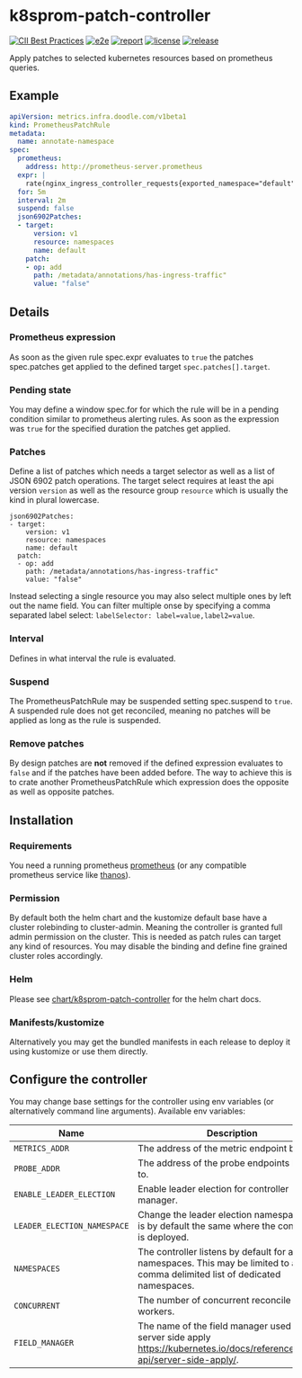 # k8sprom-patch-controller

[![CII Best Practices](https://bestpractices.coreinfrastructure.org/projects/5862/badge)](https://bestpractices.coreinfrastructure.org/projects/5862)
[![e2e](https://github.com/DoodleScheduling/k8sprom-patch-controller/workflows/e2e/badge.svg)](https://github.com/DoodleScheduling/k8sprom-patch-controller/actions)
[![report](https://goreportcard.com/badge/github.com/DoodleScheduling/k8sprom-patch-controller)](https://goreportcard.com/report/github.com/DoodleScheduling/k8sprom-patch-controller)
[![license](https://img.shields.io/github/license/DoodleScheduling/k8sprom-patch-controller.svg)](https://github.com/DoodleScheduling/k8sprom-patch-controller/blob/master/LICENSE)
[![release](https://img.shields.io/github/release/DoodleScheduling/k8sprom-patch-controller/all.svg)](https://github.com/DoodleScheduling/k8sprom-patch-controller/releases)

Apply patches to selected kubernetes resources based on prometheus queries.

## Example

```yaml
apiVersion: metrics.infra.doodle.com/v1beta1
kind: PrometheusPatchRule
metadata:
  name: annotate-namespace
spec:
  prometheus:
    address: http://prometheus-server.prometheus
  expr: |
    rate(nginx_ingress_controller_requests{exported_namespace="default"}[5m]) == 0
  for: 5m
  interval: 2m
  suspend: false
  json6902Patches:
  - target:
      version: v1
      resource: namespaces
      name: default
    patch:
    - op: add
      path: /metadata/annotations/has-ingress-traffic"
      value: "false"
```

## Details

### Prometheus expression
As soon as the given rule spec.expr evaluates to `true` the patches spec.patches get applied to the defined target `spec.patches[].target`.

### Pending state
You may define a window spec.for for which the rule will be in a pending condition similar to prometheus alerting rules.
As soon as the expression was `true` for the specified duration the patches get applied.

### Patches
Define a list of patches which needs a target selector as well as a list of JSON 6902 patch operations.
The target select requires at least the api version `version` as well as the resource group `resource` which is usually the kind in plural lowercase.

```
json6902Patches:
- target:
    version: v1
    resource: namespaces
    name: default
  patch:
  - op: add
    path: /metadata/annotations/has-ingress-traffic"
    value: "false"
```
Instead selecting a single resource you may also select multiple ones by left out the name field.
You can filter multiple onse by specifying a comma separated label select: `labelSelector: label=value,label2=value`.

### Interval
Defines in what interval the rule is evaluated.

### Suspend
The PrometheusPatchRule may be suspended setting spec.suspend to `true`. A suspended rule does not get reconciled, meaning no patches will be applied as long as the rule is suspended.

### Remove patches
By design patches are **not** removed if the defined expression evaluates to `false` and if the patches have been added before.
The way to achieve this is to crate another PrometheusPatchRule which expression does the opposite as well as opposite patches.

## Installation

### Requirements
You need a running prometheus [prometheus](https://prometheus.io/) (or any compatible prometheus service like [thanos](https://thanos.io/)).

### Permission
By default both the helm chart and the kustomize default base have a cluster rolebinding to cluster-admin.
Meaning the controller is granted full admin permission on the cluster.
This is needed as patch rules can target any kind of resources.
You may disable the binding and define fine grained cluster roles accordingly.

### Helm

Please see [chart/k8sprom-patch-controller](https://github.com/DoodleScheduling/k8sprom-patch-controller/tree/master/chart/k8sprom-patch-controller) for the helm chart docs.

### Manifests/kustomize

Alternatively you may get the bundled manifests in each release to deploy it using kustomize or use them directly.

## Configure the controller

You may change base settings for the controller using env variables (or alternatively command line arguments).
Available env variables:

| Name  | Description | Default |
|-------|-------------| --------|
| `METRICS_ADDR` | The address of the metric endpoint binds to. | `:9556` |
| `PROBE_ADDR` | The address of the probe endpoints binds to. | `:9557` |
| `ENABLE_LEADER_ELECTION` | Enable leader election for controller manager. | `false` |
| `LEADER_ELECTION_NAMESPACE` | Change the leader election namespace. This is by default the same where the controller is deployed. | `` |
| `NAMESPACES` | The controller listens by default for all namespaces. This may be limited to a comma delimited list of dedicated namespaces. | `` |
| `CONCURRENT` | The number of concurrent reconcile workers.  | `2` |
| `FIELD_MANAGER` | The name of the field manager used for server side apply https://kubernetes.io/docs/reference/using-api/server-side-apply/. | `k8sprom-patch-controller` |
